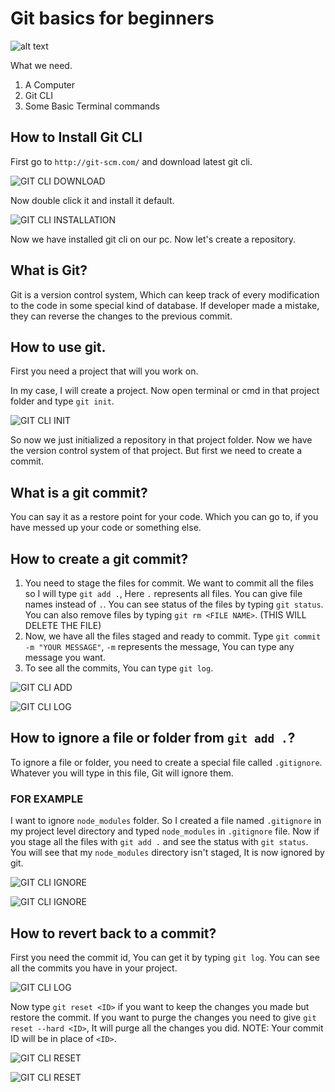 # Git basics for beginners

![alt text](https://programmer101n.com/assets/images/2021/05/08/0.png)

What we need.
1. A Computer
2. Git CLI
3. Some Basic Terminal commands

## How to Install Git CLI

First go to `http://git-scm.com/` and download latest git cli.

![GIT CLI DOWNLOAD](https://programmer101n.com/assets/images/2021/05/08/1.png)

Now double click it and install it default.

![GIT CLI INSTALLATION](https://programmer101n.com/assets/images/2021/05/08/2.png)

Now we have installed git cli on our pc. Now let's create a repository.

## What is Git?
Git is a version control system, Which can keep track of every modification to the code in some special kind of database. If developer made a mistake, they can reverse the changes to the previous commit.

## How to use git.
First you need a project that will you work on.

In my case, I will create a project. Now open terminal or cmd in that project folder and type `git init`.

![GIT CLI INIT](https://programmer101n.com/assets/images/2021/05/08/3.png)

So now we just initialized a repository in that project folder. Now we have the version control system of that project. But first we need to create a commit.

## What is a git commit?
You can say it as a restore point for your code. Which you can go to, if you have messed up your code or something else.

## How to create a git commit?
1. You need to stage the files for commit. We want to commit all the files so I will type `git add .`, Here `.` represents all files. You can give file names instead of `.`. You can see status of the files by typing `git status`. You can also remove files by typing `git rm <FILE NAME>`. (THIS WILL DELETE THE FILE)
2. Now, we have all the files staged and ready to commit. Type `git commit -m "YOUR MESSAGE"`, `-m` represents the message, You can type any message you want.
3. To see all the commits, You can type `git log`.

![GIT CLI ADD](https://programmer101n.com/assets/images/2021/05/08/4.png)

![GIT CLI LOG](https://programmer101n.com/assets/images/2021/05/08/5.png)

## How to ignore a file or folder from `git add .`?
To ignore a file or folder, you need to create a special file called `.gitignore`. Whatever you will type in this file, Git will ignore them.

### FOR EXAMPLE

I want to ignore `node_modules` folder. So I created a file named `.gitignore` in my project level directory and typed `node_modules` in `.gitignore` file. Now if you stage all the files with `git add .` and see the status with `git status`. You will see that my `node_modules` directory isn't staged, It is now ignored by git.

![GIT CLI IGNORE](https://programmer101n.com/assets/images/2021/05/08/6.png)

![GIT CLI IGNORE](https://programmer101n.com/assets/images/2021/05/08/7.png)

## How to revert back to a commit?
First you need the commit id, You can get it by typing `git log`. You can see all the commits you have in your project.

![GIT CLI LOG](https://programmer101n.com/assets/images/2021/05/08/8.png)

Now type `git reset <ID>` if you want to keep the changes you made but restore the commit. If you want to purge the changes you need to give `git reset --hard <ID>`, It will purge all the changes you did. NOTE: Your commit ID will be in place of `<ID>`.

![GIT CLI RESET](https://programmer101n.com/assets/images/2021/05/08/9.png)

![GIT CLI RESET](https://programmer101n.com/assets/images/2021/05/08/10.png)
